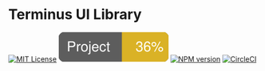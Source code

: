 # Terminus UI Library

[![MIT License][license_image]][license_url] [![documentation coverage][compodoc_badge]][docs_index] [![NPM version][npm_version_image]][npm_url] [![CircleCI][circle_badge]][circle_link]

<!--
   -[![Coverage Status][coverage_image]][coverage_url]
   -->

[compodoc_badge]: docs/images/coverage-badge.svg
[docs_index]: docs/coverage.html
[license_image]: http://img.shields.io/badge/license-MIT-blue.svg
[license_url]: LICENSE
[npm_url]: https://npmjs.org/package/@terminus/ui
[npm_version_image]: http://img.shields.io/npm/v/@terminus/ui.svg
<!--
   -[coverage_image]: https://coveralls.io/repos/github/GetTerminus/terminus-ui/badge.svg
   -[coverage_url]: https://coveralls.io/github/GetTerminus/terminus-ui
   -->
[circle_badge]: https://circleci.com/gh/GetTerminus/terminus-ui/tree/master.svg?style=svg
[circle_link]: https://circleci.com/gh/GetTerminus/terminus-ui/tree/master
